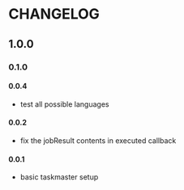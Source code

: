 # CHANGELOG

## 1.0.0

### 0.1.0

#### 0.0.4
 - test all possible languages

#### 0.0.2
 - fix the jobResult contents in executed callback

#### 0.0.1
 - basic taskmaster setup 